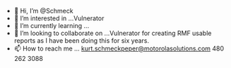 - 👋 Hi, I’m @Schmeck
- 👀 I’m interested in ...Vulnerator
- 🌱 I’m currently learning ...
- 💞️ I’m looking to collaborate on ...Vulnerator for creating RMF usable reports as I have been doing this for six years.
- 📫 How to reach me ... kurt.schmeckpeper@motorolasolutions.com  480 262 3088

<!---
Schmeck/Schmeck is a ✨ special ✨ repository because its `README.md` (this file) appears on your GitHub profile.
You can click the Preview link to take a look at your changes.
--->
